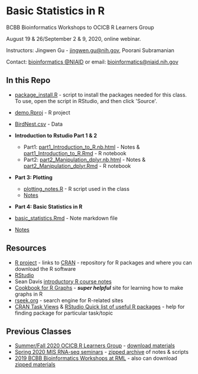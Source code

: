 # Basic Statistics in R

BCBB Bioinformatics Workshops to OCICB R Learners Group

August 19 & 26/September 2 & 9, 2020, online webinar.

Instructors: Jingwen Gu - jingwen.gu@nih.gov, Poorani Subramanian

Contact: [bioinformatics @NIAID](https://bioinformatics.niaid.nih.gov/) or email: bioinformatics@niaid.nih.gov

## In this Repo
- [package_install.R](package_install.R) - script to install the packages needed for this class.  To use, open the script in RStudio, and then click 'Source'.
- [demo.Rproj](demo.Rproj) - R project
- [BirdNest.csv](BirdNest.csv) - Data
- **Introduction to Rstudio Part 1 & 2**
  - Part1: [part1_Introduction_to_R.nb.html](part1_Introduction_to_R.nb.html) - Notes & [part1_Introduction_to_R.Rmd](part1_Introduction_to_R.Rmd) - R notebook
  - Part2: [part2_Manipulation_dplyr.nb.html](part2_Manipulation_dplyr.nb.html) - Notes & [part2_Manipulation_dplyr.Rmd](part2_Manipulation_dplyr.Rmd) - R notebook
- **Part 3: Plotting**
  - [plotting_notes.R](plotting_notes.R) - R script used in the class
  - [Notes](https://proj-bip-prod-publicread.s3.amazonaws.com/training/R_Intro/plotting_notes_OCICB2020.html)
  
 - **Part 4: Basic Statistics in R**
  - [basic_statistics.Rmd](basic_statistics.Rmd) - Note markdown file
  - [Notes](basic_statistics.html)

## Resources
- [R project](https://www.r-project.org/) - links to [CRAN](https://cran.r-project.org/) - repository for R packages and where you can download the R software
- [RStudio](https://www.rstudio.com/products/rstudio/download/#download)
- Sean Davis [introductory R course notes](https://seandavi.github.io/ITR/) 
- [Cookbook for R Graphs](http://www.cookbook-r.com/Graphs/) - **_super helpful_** site for learning how to make graphs in R
- [rseek.org](https://rseek.org) - search engine for R-related sites
- [CRAN Task Views](https://cran.r-project.org/web/views/) & [RStudio Quick list of useful R packages](https://support.rstudio.com/hc/en-us/articles/201057987-Quick-list-of-useful-R-packages) - help for finding package for particular task/topic

## Previous Classes
- [Summer/Fall 2020  OCICB R Learners Group](https://github.com/niaid/R_Intro/tree/OCICB-2020) - [download materials](https://github.com/niaid/R_Intro/archive/OCICB-2020.zip)
- [Spring 2020 MIS RNA-seq seminars](https://github.com/niaid/R_Intro/tree/MIS-2020) - [zipped archive](https://github.com/niaid/R_Intro/archive/MIS-2020.zip) of notes & scripts
- [2019 BCBB Bioinformatics Workshops at RML](https://github.com/niaid/R_Intro/tree/RML-2019) - also can download [zipped materials](https://github.com/niaid/R_Intro/archive/RML-2019.zip)


